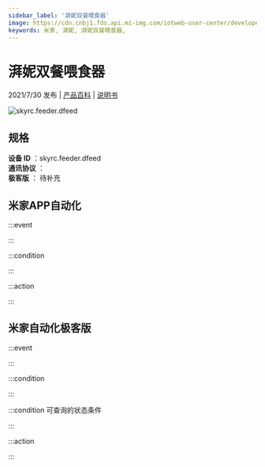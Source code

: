 ```yaml
---
sidebar_label: '湃妮双餐喂食器'
image: https://cdn.cnbj1.fds.api.mi-img.com/iotweb-user-center/developer_1679047957090cJdkXq39.png?GalaxyAccessKeyId=AKVGLQWBOVIRQ3XLEW&Expires=9223372036854775807&Signature=YGJBv+dsNbPAciUmzhRdl5DU27Q=
keywords: 米家, 湃妮, 湃妮双餐喂食器, 
---
```

# 湃妮双餐喂食器

2021/7/30 发布 | [产品百科](https://home.mi.com/webapp/content/baike/product/index.html?model=skyrc.feeder.dfeed/) | [说明书](https://home.mi.com/views/introduction.html?model=skyrc.feeder.dfeed&region=cn)

![skyrc.feeder.dfeed](https://cdn.cnbj1.fds.api.mi-img.com/iotweb-user-center/developer_1679047957090cJdkXq39.png?GalaxyAccessKeyId=AKVGLQWBOVIRQ3XLEW&Expires=9223372036854775807&Signature=YGJBv+dsNbPAciUmzhRdl5DU27Q=)

## 规格  
> 
**设备 ID** ：skyrc.feeder.dfeed  
**通讯协议** ：  
**极客版**  ： 待补充 


## 米家APP自动化  

:::event  

:::

:::condition  

:::

:::action   

:::

## 米家自动化极客版  

:::event  

:::

:::condition  

:::

:::condition 可查询的状态条件  

:::

:::action  

:::

        
